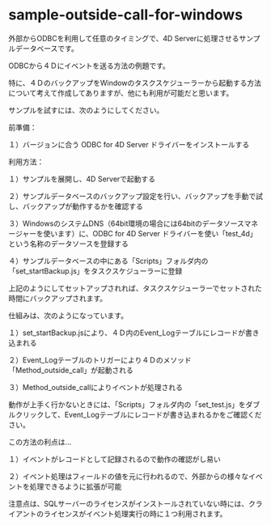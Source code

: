 # sample-outside-call-for-windows
外部からODBCを利用して任意のタイミングで、4D Serverに処理させるサンプルデータベースです。

ODBCから４Ｄにイベントを送る方法の例題です。

特に、４ＤのバックアップをWindowのタスクスケジューラーから起動する方法について考えて作成してありますが、他にも利用が可能だと思います。

サンプルを試すには、次のようにしてください。

前準備：

１）バージョンに合う ODBC for 4D Server ドライバーをインストールする

利用方法：

１）サンプルを展開し、4D Serverで起動する

２）サンプルデータベースのバックアップ設定を行い、バックアップを手動で試し、バックアップが動作するかを確認する

３）WindowsのシステムDNS（64bit環境の場合には64bitのデータソースマネージャーを使います）に、ODBC for 4D Server ドライバーを使い「test_4d」という名称のデータソースを登録する

４）サンプルデータベースの中にある「Scripts」フォルダ内の「set_startBackup.js」をタスクスケジューラーに登録

上記のようにしてセットアップされれば、タスクスケジューラーでセットされた時間にバックアップされます。

仕組みは、次のようになっています。

１）set_startBackup.jsにより、４Ｄ内のEvent_Logテーブルにレコードが書き込まれる

２）Event_Logテーブルのトリガーにより４Ｄのメソッド「Method_outside_call」が起動される

３）Method_outside_callによりイベントが処理される

動作が上手く行かないときには、「Scripts」フォルダ内の「set_test.js」をダブルクリックして、Event_Logテーブルにレコードが書き込まれるかをご確認ください。

この方法の利点は…

１）イベントがレコードとして記録されるので動作の確認がし易い

２）イベント処理はフィールドの値を元に行われるので、外部からの様々なイベントを処理できるように拡張が可能

注意点は、SQLサーバーのライセンスがインストールされていない時には、クライアントのライセンスがイベント処理実行の時に１つ利用されます。
